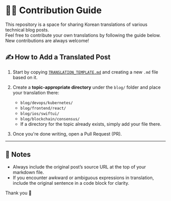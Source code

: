 # 🧑‍💻 Contribution Guide

This repository is a space for sharing Korean translations of various technical blog posts.  
Feel free to contribute your own translations by following the guide below.  
New contributions are always welcome!

## ✍️ How to Add a Translated Post

1. Start by copying [`TRANSLATION_TEMPLATE.md`](../TRANSLATION_TEMPLATE.md) and creating a new `.md`
   file based on it.

2. Create a **topic-appropriate directory** under the `blog/` folder and place your translation
   there:
    - `blog/devops/kubernetes/`
    - `blog/frontend/react/`
    - `blog/ios/swiftui/`
    - `blog/blockchain/consensus/`
    - If a directory for the topic already exists, simply add your file there.

3. Once you're done writing, open a Pull Request (PR).

---

## 🔖 Notes

- Always include the original post’s source URL at the top of your markdown file.
- If you encounter awkward or ambiguous expressions in translation, include the original sentence in
  a code block for clarity.

Thank you 🙏

